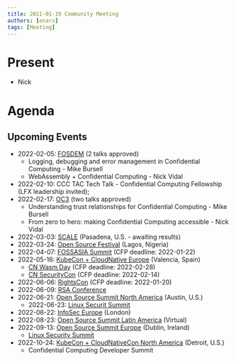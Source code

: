 ```yaml
---
title: 2021-01-19 Community Meeting
authors: [enarx]
tags: [Meeting]
---
```

# Present
* Nick

# Agenda

## Upcoming Events

- 2022-02-05: [FOSDEM](https://fosdem.org/2022/) (2 talks approved)
  - Logging, debugging and error management in Confidential Computing - Mike Bursell
  - WebAssembly + Confidential Computing - Nick Vidal
- 2022-02-10: CCC TAC Tech Talk - Confidential Computing Fellowship (LFX leadership invited);
- 2022-02-17: [OC3](https://www.oc3.dev/) (two talks approved)
  - Understanding trust relationships for Confidential Computing - Mike Bursell
  - From zero to hero: making Confidential Computing accessible - Nick Vidal
- 2022-03-03: [SCALE](https://www.socallinuxexpo.org/scale/19x) (Pasadena, U.S. - awaiting results)
- 2022-03-24: [Open Source Festival](https://festival.oscafrica.org/) (Lagos, Nigeria)
- 2022-04-07: [FOSSASIA Summit](https://eventyay.com/e/6b901f56) (CFP deadline: 2022-01-22)
- 2022-05-16: [KubeCon + CloudNative Europe](https://events.linuxfoundation.org/kubecon-cloudnativecon-europe/) (Valencia, Spain)
  - [CN Wasm Day](https://events.linuxfoundation.org/cloud-native-wasm-day-europe/) (CFP deadline: 2022-02-28)
  - [CN SecurityCon](https://events.linuxfoundation.org/cloud-native-securitycon-europe/) (CFP deadline: 2022-02-14)
- 2022-06-06: [RightsCon](https://www.rightscon.org/) (CFP deadline: 2022-01-20)
- 2022-06-09: [RSA Conference](https://www.rsaconference.com/)
- 2022-06-21: [Open Source Summit North America](https://events.linuxfoundation.org/open-source-summit-north-america/) (Austin, U.S.)
  - 2022-06-23: [Linux Securit Summit](https://events.linuxfoundation.org/linux-security-summit-north-america/)
- 2022-06-22: [InfoSec Europe](https://www.infosecurityeurope.com/) (London)
- 2022-08-23: [Open Source Summit Latin America](https://events.linuxfoundation.org/open-source-summit-latin-america/) (Virtual)
- 2022-09-13: [Open Source Summit Europe](https://events.linuxfoundation.org/open-source-summit-europe/) (Dublin, Ireland)
  - [Linux Security Summit](https://events.linuxfoundation.org/linux-security-summit-europe/)
- 2022-10-24: [KubeCon + CloudNativeCon North America](https://events.linuxfoundation.org/kubecon-cloudnativecon-north-america/) (Detroit, U.S.)
  - Confidential Computing Developer Summit